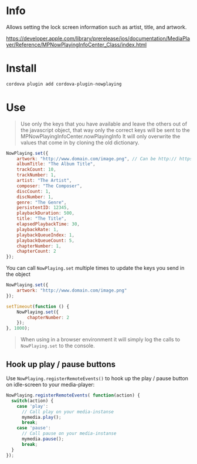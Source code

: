 # Info
Allows setting the lock screen information such as artist, title, and artwork.

https://developer.apple.com/library/prerelease/ios/documentation/MediaPlayer/Reference/MPNowPlayingInfoCenter_Class/index.html

# Install

```bash
cordova plugin add cordova-plugin-nowplaying
```

# Use

> Use only the keys that you have available and leave the others out of the javascript object, that way only the correct keys will be sent to the MPNowPlayingInfoCenter.nowPlayingInfo
> It will only overwrite the values that come in by cloning the old dictionary.

```javascript
NowPlaying.set({
	artwork: "http://www.domain.com/image.png", // Can be http:// https:// or image path relative to NSDocumentDirectory
	albumTitle: "The Album Title",
	trackCount: 10,
	trackNumber: 1,
	artist: "The Artist",
	composer: "The Composer",
	discCount: 1,
	discNumber: 1,
	genre: "The Genre",
	persistentID: 12345,
	playbackDuration: 500,
	title: "The Title",
	elapsedPlaybackTime: 30,
	playbackRate: 1,
	playbackQueueIndex: 1,
	playbackQueueCount: 5,
	chapterNumber: 1,
	chapterCount: 2
});
```

You can call `NowPlaying.set` multiple times to update the keys you send in the object

```javascript
NowPlaying.set({
	artwork: "http://www.domain.com/image.png"
});

setTimeout(function () {
	NowPlaying.set({
		chapterNumber: 2
	});
}, 1000);
```

> When using in a browser environment it will simply log the calls to `NowPlaying.set` to the console.

## Hook up play / pause buttons

Use `NowPlaying.registerRemoteEvents()` to hook up the play / pause button on idle-screen to your media-player:

```javascript
NowPlaying.registerRemoteEvents( function(action) {
  switch(action) {
    case 'play':
      // Call play on your media-instanse
      mymedia.play();
      break;
    case 'pause':
      // Call pause on your media-instanse
      mymedia.pause();
      break;
  }
});
```